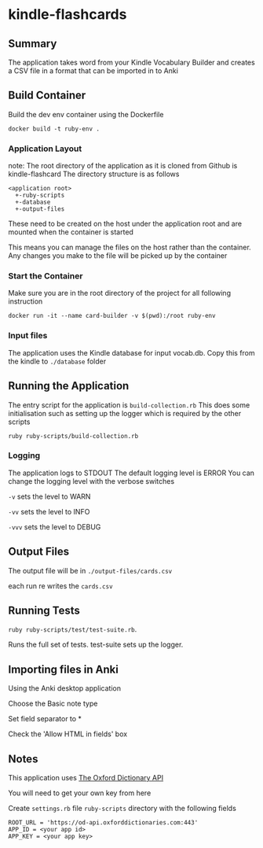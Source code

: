 # kindle-flashcards

## Summary

The application takes word from your Kindle Vocabulary Builder and creates a CSV file in a format that can be imported in to Anki

## Build Container

Build the dev env container using the Dockerfile

`docker build -t ruby-env .`

### Application Layout

note: The root directory of the application as it is cloned from Github is kindle-flashcard
The directory structure is as follows
```
<application root>
  +-ruby-scripts
  +-database
  +-output-files
```
These need to be created on the host under the application root and are mounted when the container is started

This means you can manage the files on the host rather than the container. Any changes you make to the file will be picked up by the container

### Start the Container

Make sure you are in the root directory of the project for all following instruction

`docker run -it --name card-builder -v $(pwd):/root ruby-env`

### Input files

The application uses the Kindle database for input vocab.db. Copy this from the kindle to `./database` folder

## Running the Application

The entry script for the application is `build-collection.rb` This does some initialisation such as setting up the logger which is required by the other scripts

`ruby ruby-scripts/build-collection.rb`

### Logging

The application logs to STDOUT
The default logging level is ERROR
You can change the logging level with the verbose switches

`-v`    sets the level to WARN

`-vv`   sets the level to INFO

`-vvv`  sets the level to DEBUG

## Output Files

The output file will be in `./output-files/cards.csv`

each run re writes the `cards.csv`

## Running Tests

`ruby ruby-scripts/test/test-suite.rb`.

Runs the full set of tests. test-suite sets up the logger.


## Importing files in Anki

Using the Anki desktop application

Choose the Basic note type

Set field separator to *

Check the 'Allow HTML in fields' box

## Notes

This application uses [The Oxford Dictionary API](https://developer.oxforddictionaries.com/documentation)

You will need to get your own key from here

Create `settings.rb` file `ruby-scripts` directory with the following fields
```
ROOT_URL = 'https://od-api.oxforddictionaries.com:443'
APP_ID = <your app id>
APP_KEY = <your app key>
```
